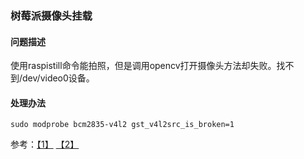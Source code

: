 ### 树莓派摄像头挂载

#### 问题描述
使用raspistill命令能拍照，但是调用opencv打开摄像头方法却失败。找不到/dev/video0设备。

#### 处理办法
`sudo modprobe bcm2835-v4l2 gst_v4l2src_is_broken=1`

参考：[【1】](http://blog.csdn.net/machh/article/details/51385130) [【2】](http://stackoverflow.com/questions/25941171/how-to-get-gstreamer1-0-working-with-v4l2-raspicam-driver)